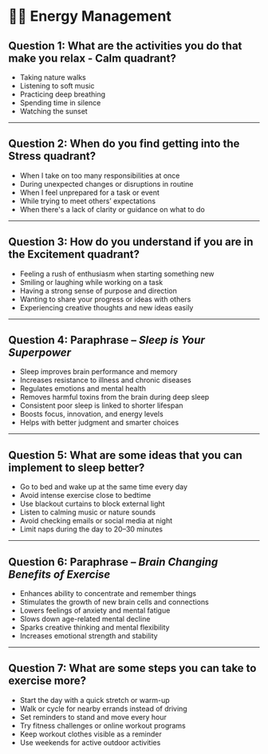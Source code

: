 # 🧘‍♂️ Energy Management

## Question 1: What are the activities you do that make you relax - Calm quadrant?

- Taking nature walks
- Listening to soft music
- Practicing deep breathing
- Spending time in silence
- Watching the sunset

---

## Question 2: When do you find getting into the Stress quadrant?

- When I take on too many responsibilities at once
- During unexpected changes or disruptions in routine
- When I feel unprepared for a task or event
- While trying to meet others’ expectations
- When there's a lack of clarity or guidance on what to do

---

## Question 3: How do you understand if you are in the Excitement quadrant?

- Feeling a rush of enthusiasm when starting something new
- Smiling or laughing while working on a task
- Having a strong sense of purpose and direction
- Wanting to share your progress or ideas with others
- Experiencing creative thoughts and new ideas easily

---

## Question 4: Paraphrase – _Sleep is Your Superpower_

- Sleep improves brain performance and memory
- Increases resistance to illness and chronic diseases
- Regulates emotions and mental health
- Removes harmful toxins from the brain during deep sleep
- Consistent poor sleep is linked to shorter lifespan
- Boosts focus, innovation, and energy levels
- Helps with better judgment and smarter choices

---

## Question 5: What are some ideas that you can implement to sleep better?

- Go to bed and wake up at the same time every day
- Avoid intense exercise close to bedtime
- Use blackout curtains to block external light
- Listen to calming music or nature sounds
- Avoid checking emails or social media at night
- Limit naps during the day to 20–30 minutes

---

## Question 6: Paraphrase – _Brain Changing Benefits of Exercise_

- Enhances ability to concentrate and remember things
- Stimulates the growth of new brain cells and connections
- Lowers feelings of anxiety and mental fatigue
- Slows down age-related mental decline
- Sparks creative thinking and mental flexibility
- Increases emotional strength and stability

---

## Question 7: What are some steps you can take to exercise more?

- Start the day with a quick stretch or warm-up
- Walk or cycle for nearby errands instead of driving
- Set reminders to stand and move every hour
- Try fitness challenges or online workout programs
- Keep workout clothes visible as a reminder
- Use weekends for active outdoor activities
